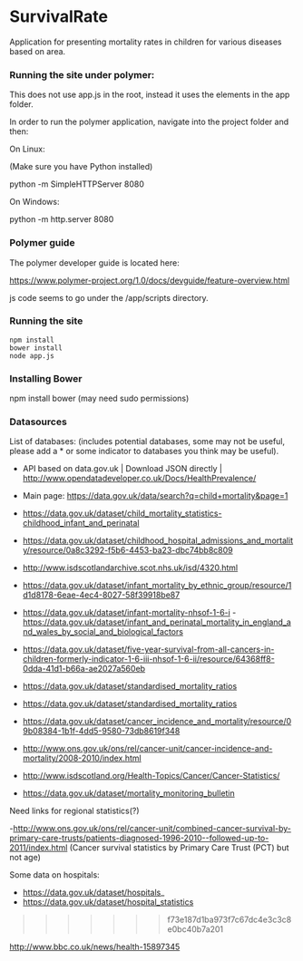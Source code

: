 # SurvivalRate
Application for presenting mortality rates in children for various diseases based on area.

### Running the site under polymer:

This does not use app.js in the root, instead it uses the elements in the app folder.

In order to run the polymer application, navigate into the project folder and then:

On Linux:

(Make sure you have Python installed)

python -m SimpleHTTPServer 8080

On Windows:

python -m http.server 8080

### Polymer guide

The polymer developer guide is located here:

https://www.polymer-project.org/1.0/docs/devguide/feature-overview.html

js code seems to go under the /app/scripts directory.

### Running the site
```
npm install
bower install
node app.js
```

### Installing Bower

npm install bower (may need sudo permissions)

### Datasources

List of databases: (includes potential databases, some may not be useful, please add a * or some indicator to databases you think may be useful).

- API based on data.gov.uk | Download JSON directly | http://www.opendatadeveloper.co.uk/Docs/HealthPrevalence/

- Main page: https://data.gov.uk/data/search?q=child+mortality&page=1
- https://data.gov.uk/dataset/child_mortality_statistics-childhood_infant_and_perinatal
- https://data.gov.uk/dataset/childhood_hospital_admissions_and_mortality/resource/0a8c3292-f5b6-4453-ba23-dbc74bb8c809
- http://www.isdscotlandarchive.scot.nhs.uk/isd/4320.html
- https://data.gov.uk/dataset/infant_mortality_by_ethnic_group/resource/1d1d8178-6eae-4ec4-8027-58f39918be87
- https://data.gov.uk/dataset/infant-mortality-nhsof-1-6-i
-https://data.gov.uk/dataset/infant_and_perinatal_mortality_in_england_and_wales_by_social_and_biological_factors
- https://data.gov.uk/dataset/five-year-survival-from-all-cancers-in-children-formerly-indicator-1-6-iii-nhsof-1-6-ii/resource/64368ff8-0dda-41d1-b66a-ae2027a560eb
- https://data.gov.uk/dataset/standardised_mortality_ratios
- https://data.gov.uk/dataset/standardised_mortality_ratios
- https://data.gov.uk/dataset/cancer_incidence_and_mortality/resource/09b08384-1b1f-4dd5-9580-73db8619f348
- http://www.ons.gov.uk/ons/rel/cancer-unit/cancer-incidence-and-mortality/2008-2010/index.html
- http://www.isdscotland.org/Health-Topics/Cancer/Cancer-Statistics/
- https://data.gov.uk/dataset/mortality_monitoring_bulletin

Need links for regional statistics(?)

-http://www.ons.gov.uk/ons/rel/cancer-unit/combined-cancer-survival-by-primary-care-trusts/patients-diagnosed-1996-2010--followed-up-to-2011/index.html
(Cancer survival statistics by Primary Care Trust (PCT) but not age)

Some data on hospitals:

- https://data.gov.uk/dataset/hospitals_
- https://data.gov.uk/dataset/hospital_statistics

>>>>>>> f73e187d1ba973f7c67dc4e3c3c8e0bc40b7a201


http://www.bbc.co.uk/news/health-15897345
